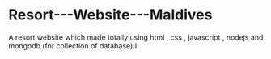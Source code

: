 # Resort---Website---Maldives
A resort website which made totally using html , css , javascript , nodejs and mongodb (for collection of database).I
